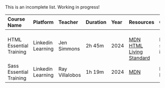 This is an incomplete list. Working in progress!

|    Course Name    |  Platform     |  Teacher     | Duration     |    Year    |   Resources            | Comment           | Certificate |
| :---              | :----         | :----        | :----        | :----      |   :------          |:----              |:----        |
| HTML Essential Training | Linkedin Learning | Jen Simmons | 2h 45m | 2024    |<br> [MDN](https://developer.mozilla.org/en-US/) <br> [HTML Living Standard](https://html.spec.whatwg.org) | Easy, simple, informative |   [certificate](https://www.linkedin.com/learning/certificates/e635c39d6f79b2230bcaae94c87ed2dbcb675c78fcfd2156ae92261d5f69b96d?u=70932786)
| Sass Essential Training | Linkedin Learning | Ray Villalobos | 1h 19m | 2024 | [MDN](https://developer.mozilla.org/en-US/) | Easier than Python| [certificate](https://www.linkedin.com/learning/certificates/e105b65c56601afcb8b7738157823ce2d4628d5f27ad1526e37f9a19e2619421?u=70932786)
